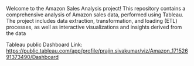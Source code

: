 Welcome to the Amazon Sales Analysis project! This repository contains a comprehensive analysis of Amazon sales data, performed using Tableau. The project includes data extraction, transformation, and loading (ETL) processes, as well as interactive visualizations and insights derived from the data

Tableau public Dashboard Link:
https://public.tableau.com/app/profile/prajin.sivakumar/viz/Amazon_17152691373490/Dashboard
